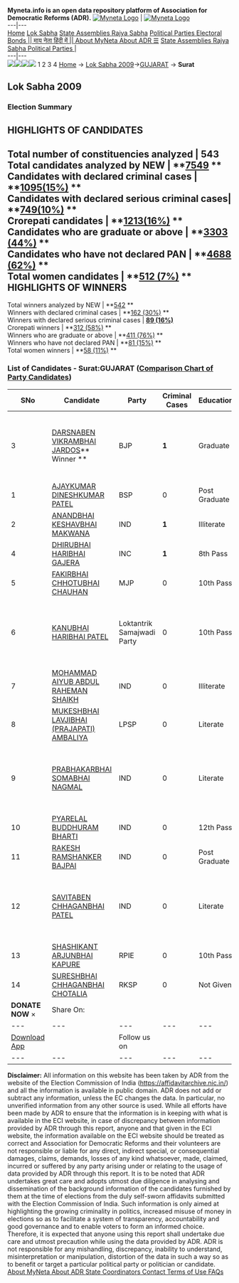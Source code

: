 **Myneta.info is an open data repository platform of Association for Democratic Reforms (ADR).**
[![Myneta Logo](https://www.myneta.info/lib/img/myneta-logo.png)](https://www.myneta.info/) | [![Myneta Logo](https://www.myneta.info/lib/img/adr-logo.png)](https://adrindia.org)  
---|---  
[Home](https://www.myneta.info/) [Lok Sabha](https://www.myneta.info/#ls "Lok Sabha") [ State Assemblies ](https://www.myneta.info/#sa "State Assemblies") [Rajya Sabha](https://www.myneta.info/#rs "Rajya Sabha") [Political Parties ](https://www.myneta.info/party "Political Parties") [ Electoral Bonds ](https://www.myneta.info/electoral_bonds "Electoral Bonds") [ || माय नेता हिंदी में || ](https://translate.google.co.in/translate?prev=hp&hl=en&js=y&u=www.myneta.info&sl=en&tl=hi&history_state0=) [ About MyNeta ](https://adrindia.org/content/about-myneta) [ About ADR ](https://adrindia.org/about-adr/who-we-are) [☰](javascript:void\(0\))
[ State Assemblies ](https://www.myneta.info/#sa "State Assemblies") [ Rajya Sabha ](https://www.myneta.info/#rs "Rajya Sabha") [ Political Parties ](https://www.myneta.info/party "Political Parties")
|   
---|---  
![](https://www.myneta.info/lib/img/banner/banner-1.png)![](https://www.myneta.info/lib/img/banner/banner-2.png)![](https://www.myneta.info/lib/img/banner/banner-3.png)![](https://www.myneta.info/lib/img/banner/banner-4.png)
1  2  3  4 
[Home](https://www.myneta.info/) → [Lok Sabha 2009](https://www.myneta.info/ls2009/)→[GUJARAT](https://www.myneta.info/ls2009/index.php?action=show_constituencies&state_id=6) → **Surat**
### 
## Lok Sabha 2009
###  Election Summary 
HIGHLIGHTS OF CANDIDATES  
---  
Total number of constituencies analyzed |  543   
Total candidates analyzed by NEW | **[7549](https://www.myneta.info/ls2009/index.php?action=summary&subAction=candidates_analyzed&sort=candidate#summary) **  
Candidates with declared criminal cases | **[1095(15%)](https://www.myneta.info/ls2009/index.php?action=summary&subAction=crime&sort=candidate#summary) **  
Candidates with declared serious criminal cases| **[749(10%)](https://www.myneta.info/ls2009/index.php?action=summary&subAction=serious_crime&sort=candidate#summary) **  
Crorepati candidates | **[1213(16%)](https://www.myneta.info/ls2009/index.php?action=summary&subAction=crorepati&sort=candidate#summary) **  
Candidates who are graduate or above | **[3303 (44%)](https://www.myneta.info/ls2009/index.php?action=summary&subAction=education&sort=candidate#summary) **  
Candidates who have not declared PAN | **[4688 (62%)](https://www.myneta.info/ls2009/index.php?action=summary&subAction=without_pan&sort=candidate#summary) **  
Total women candidates | **[512 (7%)](https://www.myneta.info/ls2009/index.php?action=summary&subAction=women_candidate&sort=candidate#summary) **  
HIGHLIGHTS OF WINNERS  
---  
Total winners analyzed by NEW | **[542](https://www.myneta.info/ls2009/index.php?action=summary&subAction=winner_analyzed&sort=candidate#summary) **  
Winners with declared criminal cases | **[162 (30%)](https://www.myneta.info/ls2009/index.php?action=summary&subAction=winner_crime&sort=candidate#summary) **  
Winners with declared serious criminal cases | **[89 (16%)](https://www.myneta.info/ls2009/index.php?action=summary&subAction=winner_serious_crime&sort=candidate#summary)**  
Crorepati winners | **[312 (58%)](https://www.myneta.info/ls2009/index.php?action=summary&subAction=winner_crorepati&sort=candidate#summary) **  
Winners who are graduate or above | **[411 (76%)](https://www.myneta.info/ls2009/index.php?action=summary&subAction=winner_education&sort=candidate#summary) **  
Winners who have not declared PAN | **[81 (15%)](https://www.myneta.info/ls2009/index.php?action=summary&subAction=winner_without_pan&sort=candidate#summary) **  
Total women winners | **[58 (11%)](https://www.myneta.info/ls2009/index.php?action=summary&subAction=winner_women&sort=candidate#summary) **  
### List of Candidates - Surat:GUJARAT ([Comparison Chart of Party Candidates](https://www.myneta.info/ls2009/comparisonchart.php?constituency_id=289))
SNo | Candidate| Party| Criminal Cases| Education| Age| Total Assets| Liabilities  
---|---|---|---|---|---|---|---  
3  | [DARSNABEN VIKRAMBHAI JARDOS](https://www.myneta.info/ls2009/candidate.php?candidate_id=2224)** Winner ** | BJP | **1** | Graduate| 48 | ![](https://myneta.info/image_v2.php?myneta_folder=ls2009&candidate_id=2224&col=ta) | ![](https://myneta.info/image_v2.php?myneta_folder=ls2009&candidate_id=2224&col=lia)  
1  | [AJAYKUMAR DINESHKUMAR PATEL](https://www.myneta.info/ls2009/candidate.php?candidate_id=4524) | BSP | 0 | Post Graduate| 33 | Rs 6,24,821 ~ 6 Lacs+ | Rs 3,69,000 ~ 3 Lacs+  
2  | [ANANDBHAI KESHAVBHAI MAKWANA](https://www.myneta.info/ls2009/candidate.php?candidate_id=4526) | IND | **1** | Illiterate| 31 | Rs 69,000 ~ 69 Thou+ | Rs 0 ~   
4  | [DHIRUBHAI HARIBHAI GAJERA](https://www.myneta.info/ls2009/candidate.php?candidate_id=4532) | INC | **1** | 8th Pass| 58 | Rs 4,29,21,887 ~ 4 Crore+ | Rs 0 ~   
5  | [FAKIRBHAI CHHOTUBHAI CHAUHAN](https://www.myneta.info/ls2009/candidate.php?candidate_id=4531) | MJP | 0 | 10th Pass| 70 | Rs 1,57,00,623 ~ 1 Crore+ | Rs 0 ~   
6  | [KANUBHAI HARIBHAI PATEL](https://www.myneta.info/ls2009/candidate.php?candidate_id=4539) | Loktantrik Samajwadi Party | 0 | 10th Pass| 48 | ![](https://myneta.info/image_v2.php?myneta_folder=ls2009&candidate_id=4539&col=ta) | ![](https://myneta.info/image_v2.php?myneta_folder=ls2009&candidate_id=4539&col=lia)  
7  | [MOHAMMAD AIYUB ABDUL RAHEMAN SHAIKH](https://www.myneta.info/ls2009/candidate.php?candidate_id=4534) | IND | 0 | Illiterate| 40 | Rs 3,70,000 ~ 3 Lacs+ | Rs 0 ~   
8  | [MUKESHBHAI LAVJIBHAI (PRAJAPATI) AMBALIYA](https://www.myneta.info/ls2009/candidate.php?candidate_id=4525) | LPSP | 0 | Literate| 32 | Rs 68,000 ~ 68 Thou+ | Rs 0 ~   
9  | [PRABHAKARBHAI SOMABHAI NAGMAL](https://www.myneta.info/ls2009/candidate.php?candidate_id=4536) | IND | 0 | Literate| 50 | ![](https://myneta.info/image_v2.php?myneta_folder=ls2009&candidate_id=4536&col=ta) | ![](https://myneta.info/image_v2.php?myneta_folder=ls2009&candidate_id=4536&col=lia)  
10  | [PYARELAL BUDDHURAM BHARTI](https://www.myneta.info/ls2009/candidate.php?candidate_id=4528) | IND | 0 | 12th Pass| 42 | Rs 21,500 ~ 21 Thou+ | Rs 0 ~   
11  | [RAKESH RAMSHANKER BAJPAI](https://www.myneta.info/ls2009/candidate.php?candidate_id=4527) | IND | 0 | Post Graduate| 37 | Rs 39,67,749 ~ 39 Lacs+ | Rs 15,15,000 ~ 15 Lacs+  
12  | [SAVITABEN CHHAGANBHAI PATEL](https://www.myneta.info/ls2009/candidate.php?candidate_id=4543) | IND | 0 | Literate| 51 | ![](https://myneta.info/image_v2.php?myneta_folder=ls2009&candidate_id=4543&col=ta) | ![](https://myneta.info/image_v2.php?myneta_folder=ls2009&candidate_id=4543&col=lia)  
13  | [SHASHIKANT ARJUNBHAI KAPURE](https://www.myneta.info/ls2009/candidate.php?candidate_id=4544) | RPIE | 0 | 10th Pass| 32 | Rs 21,87,000 ~ 21 Lacs+ | Rs 0 ~   
14  | [SURESHBHAI CHHAGANBHAI CHOTALIA](https://www.myneta.info/ls2009/candidate.php?candidate_id=4546) | RKSP | 0 | Not Given| 37 | Rs 15,85,000 ~ 15 Lacs+ | Rs 0 ~   
|  **DONATE NOW** × |  Share On:  | [](https://api.whatsapp.com/send?text=https%3A%2F%2Fmyneta.info%2Fpunjab2022%2Findex.php%3Faction%3Dshow_constituencies%26state_id%3D19) | [](https://www.facebook.com/sharer/sharer.php?u=https%3A%2F%2Fmyneta.info%2Fpunjab2022%2Findex.php%3Faction%3Dshow_constituencies%26state_id%3D19) | [](https://twitter.com/share?url=https%3A%2F%2Fmyneta.info%2Fpunjab2022%2Findex.php%3Faction%3Dshow_constituencies%26state_id%3D19)  
---|---|---|---|---  
| [ Download App ](https://play.google.com/store/apps/details?id=com.webrosoft.myneta1&pcampaignid=pcampaignidMKT-Other-global-all-co-prtnr-py-PartBadge-Mar2515-1) | [](https://play.google.com/store/apps/details?id=com.webrosoft.myneta1&pcampaignid=pcampaignidMKT-Other-global-all-co-prtnr-py-PartBadge-Mar2515-1) |  Follow us on  | [](https://www.facebook.com/adrindia.org/) | [](https://twitter.com/adrspeaks) | [](https://groups.google.com/g/national-election-watch?hl=en&pli=1) | [](https://www.instagram.com/adrspeaks/) | [](https://www.youtube.com/user/adrspeaks) | [](https://sharechat.com/profile/adrspeaks)  
---|---|---|---|---|---|---|---|---  
**Disclaimer:** All information on this website has been taken by ADR from the website of the Election Commission of India (https://affidavitarchive.nic.in/) and all the information is available in public domain. ADR does not add or subtract any information, unless the EC changes the data. In particular, no unverified information from any other source is used. While all efforts have been made by ADR to ensure that the information is in keeping with what is available in the ECI website, in case of discrepancy between information provided by ADR through this report, anyone and that given in the ECI website, the information available on the ECI website should be treated as correct and Association for Democratic Reforms and their volunteers are not responsible or liable for any direct, indirect special, or consequential damages, claims, demands, losses of any kind whatsoever, made, claimed, incurred or suffered by any party arising under or relating to the usage of data provided by ADR through this report. It is to be noted that ADR undertakes great care and adopts utmost due diligence in analysing and dissemination of the background information of the candidates furnished by them at the time of elections from the duly self-sworn affidavits submitted with the Election Commission of India. Such information is only aimed at highlighting the growing criminality in politics, increased misuse of money in elections so as to facilitate a system of transparency, accountability and good governance and to enable voters to form an informed choice. Therefore, it is expected that anyone using this report shall undertake due care and utmost precaution while using the data provided by ADR. ADR is not responsible for any mishandling, discrepancy, inability to understand, misinterpretation or manipulation, distortion of the data in such a way so as to benefit or target a particular political party or politician or candidate. 
[ About MyNeta ](https://adrindia.org/content/about-myneta) [ About ADR ](https://adrindia.org/about-adr/who-we-are) [ State Coordinators ](https://adrindia.org/about-adr/state-coordinators) [ Contact ](https://adrindia.org/contact-us) [ Terms of Use ](https://adrindia.org/content/adr-terms-use) [ FAQs ](https://adrindia.org/content/faqs)

